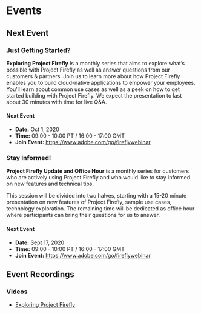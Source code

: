 # Events

## Next Event

### Just Getting Started?

**Exploring Project Firefly** is a monthly series that aims to explore what’s possible with Project Firefly as well as answer questions from our customers & partners. Join us to learn more about how Project Firefly enables you to build cloud-native applications to empower your employees. You’ll learn about common use cases as well as a peek on how to get started building with Project Firefly. We expect the presentation to last about 30 minutes with time for live Q&A.

#### Next Event

- **Date:** Oct 1, 2020 
- **Time:** 09:00 - 10:00 PT / 16:00 - 17:00 GMT
- **Join Event:** https://www.adobe.com/go/fireflywebinar

### Stay Informed!

**Project Firefly Update and Office Hour** is a monthly series for customers who are actively using Project Firefly and who would like to stay informed on new features and technical tips. 

This session will be divided into two halves, starting with a 15-20 minute presentation on new features of Project Firefly, sample use cases, technology exploration. The remaining time will be dedicated as office hour where participants can bring their questions for us to answer.

#### Next Event

- **Date:** Sept 17, 2020 
- **Time:** 09:00 - 10:00 PT / 16:00 - 17:00 GMT
- **Join Event:** https://www.adobe.com/go/fireflywebinar

## Event Recordings

### Videos

* [Exploring Project Firefly](https://youtu.be/kd2i50J9MZI)
